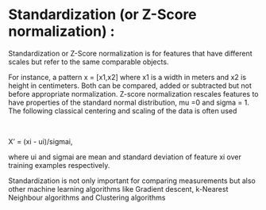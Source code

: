 # Standardization \(or Z-Score normalization\) :

Standardization or Z-Score normalization is for features that have different scales but refer to the same comparable objects.

For instance, a pattern x = \[x1,x2\] where x1 is a width in meters and x2 is height in centimeters. Both can be compared, added or subtracted but not before appropriate normalization. Z-score normalization rescales features to have properties of the standard normal distribution, mu =0 and sigma = 1. The following classical centering and scaling of the data is often used

‌

X’ = \(xi - ui\)/sigmai,

where ui and sigmai are mean and standard deviation of feature xi over training examples respectively.

Standardization is not only important for comparing measurements but also other machine learning algorithms like Gradient descent, k-Nearest Neighbour algorithms and Clustering algorithms  


